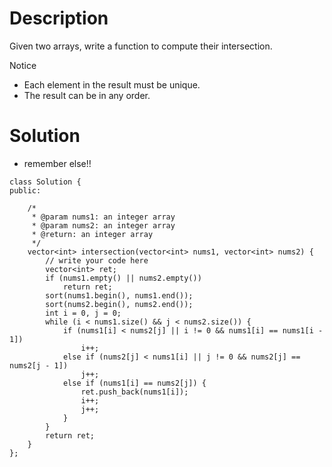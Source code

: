 # Description

Given two arrays, write a function to compute their intersection.

 Notice

- Each element in the result must be unique.
- The result can be in any order.

# Solution

- remember else!!
```
class Solution {
public:
    
    /*
     * @param nums1: an integer array
     * @param nums2: an integer array
     * @return: an integer array
     */
    vector<int> intersection(vector<int> nums1, vector<int> nums2) {
        // write your code here
        vector<int> ret;
        if (nums1.empty() || nums2.empty())
            return ret;
        sort(nums1.begin(), nums1.end());
        sort(nums2.begin(), nums2.end());
        int i = 0, j = 0;
        while (i < nums1.size() && j < nums2.size()) {
            if (nums1[i] < nums2[j] || i != 0 && nums1[i] == nums1[i - 1])
                i++;
            else if (nums2[j] < nums1[i] || j != 0 && nums2[j] == nums2[j - 1])
                j++;
            else if (nums1[i] == nums2[j]) {
                ret.push_back(nums1[i]);
                i++;
                j++;
            }
        }
        return ret;
    }
};
```
